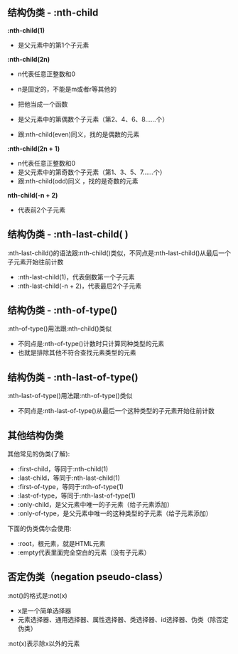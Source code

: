 ## 结构伪类 - :nth-child

**:nth-child(1)** 

- 是父元素中的第1个子元素 

**:nth-child(2n)**

- n代表任意正整数和0
- n是固定的，不能是m或者r等其他的
- 把他当成一个函数

- 是父元素中的第偶数个子元素（第2、4、6、8......个）
- 跟:nth-child(even)同义，找的是偶数的元素

**:nth-child(2n + 1)** 

- n代表任意正整数和0
- 是父元素中的第奇数个子元素（第1、3、5、7......个）
- 跟:nth-child(odd)同义 ，找的是奇数的元素

**nth-child(-n + 2)**

- 代表前2个子元素











## 结构伪类 - :nth-last-child( )

:nth-last-child()的语法跟:nth-child()类似，不同点是:nth-last-child()从最后一个子元素开始往前计数

- :nth-last-child(1)，代表倒数第一个子元素
- :nth-last-child(-n + 2)，代表最后2个子元素















## 结构伪类 - :nth-of-type()

:nth-of-type()用法跟:nth-child()类似 

- 不同点是:nth-of-type()计数时只计算同种类型的元素
- 也就是排除其他不符合查找元素类型的元素















## 结构伪类 - :nth-last-of-type()

:nth-last-of-type()用法跟:nth-of-type()类似

- 不同点是:nth-last-of-type()从最后一个这种类型的子元素开始往前计数















## 其他结构伪类

其他常见的伪类(了解): 

- :first-child，等同于:nth-child(1)
- :last-child，等同于:nth-last-child(1)
- :first-of-type，等同于:nth-of-type(1)
- :last-of-type，等同于:nth-last-of-type(1)
- :only-child，是父元素中唯一的子元素（给子元素添加）
- :only-of-type，是父元素中唯一的这种类型的子元素（给子元素添加）

下面的伪类偶尔会使用:

- :root，根元素，就是HTML元素
- :empty代表里面完全空白的元素（没有子元素）







## 否定伪类（negation pseudo-class）

:not()的格式是:not(x) 

- x是一个简单选择器
- 元素选择器、通用选择器、属性选择器、类选择器、id选择器、伪类（除否定伪类）

:not(x)表示除x以外的元素